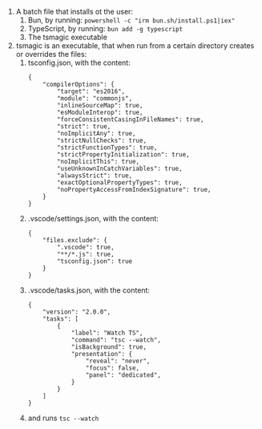 1. A batch file that installs ot the user:
	1. Bun, by running: `powershell -c "irm bun.sh/install.ps1|iex"`
	2. TypeScript, by running: `bun add -g typescript`
	1. The tsmagic executable
2. tsmagic is an executable, that when run from a certain directory creates or overrides the files:
	1. tsconfig.json, with the content:
		```
		{
		    "compilerOptions": {
		        "target": "es2016",
		        "module": "commonjs",
		        "inlineSourceMap": true,
		        "esModuleInterop": true,
		        "forceConsistentCasingInFileNames": true,
		        "strict": true,
		        "noImplicitAny": true,
		        "strictNullChecks": true,
		        "strictFunctionTypes": true,
		        "strictPropertyInitialization": true,
		        "noImplicitThis": true,
		        "useUnknownInCatchVariables": true,
		        "alwaysStrict": true,
		        "exactOptionalPropertyTypes": true,
		        "noPropertyAccessFromIndexSignature": true,
		    }
		}
		```
	2. .vscode/settings.json, with the content:
		```
		{
		    "files.exclude": {
		        ".vscode": true,
		        "**/*.js": true,
		        "tsconfig.json": true
		    }
		}
		```
	3. .vscode/tasks.json, with the content:
		```
		{
		    "version": "2.0.0",
		    "tasks": [
		        {
		            "label": "Watch TS",
		            "command": "tsc --watch",
		            "isBackground": true,
		            "presentation": {
		                "reveal": "never",
		                "focus": false,
		                "panel": "dedicated",
		            }
		        }
		    ]
		}
		```
	4. and runs `tsc --watch`